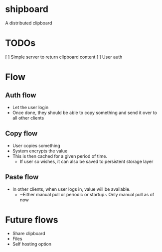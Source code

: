 # shipboard
A distributed clipboard

# TODOs
[ ] Simple server to return clipboard content
[ ] User auth

# Flow
## Auth flow
* Let the user login
* Once done, they should be able to copy something and send it over to all other clients
## Copy flow
* User copies something
* System encrypts the value
* This is then cached for a given period of time.
    * If user so wishes, it can also be saved to persistent storage layer
## Paste flow
* In other clients, when user logs in, value will be available.
    * ~Either manual pull or periodic or startup~ Only manual pull as of now

# Future flows
* Share clipboard
* Files
* Self hosting option



